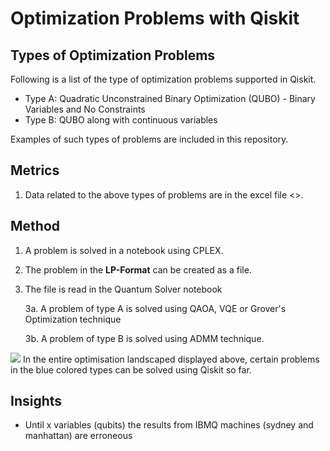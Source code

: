 # Optimization Problems with Qiskit

## Types of Optimization Problems 

Following is a list of the type of optimization problems supported in Qiskit.

* Type A: Quadratic Unconstrained Binary Optimization (QUBO) - Binary Variables and No Constraints
* Type B: QUBO along with continuous variables

Examples of such types of problems are included in this repository.

## Metrics
1. Data related to the above types of problems are in the excel file <>.

## Method
1. A problem is solved in a notebook using CPLEX.
2. The problem in the **LP-Format** can be created as a file.
3. The file is read in the Quantum Solver notebook

    3a. A problem of type A is solved using QAOA, VQE or Grover's Optimization technique
    
    3b. A problem of type B is solved using ADMM technique.
    


<img src="images/optimization-landscape.jpg" />
In the entire optimisation landscaped displayed above, certain problems in the blue colored types can be solved using Qiskit so far. 

## Insights
* Until x variables (qubits) the results from IBMQ machines (sydney and manhattan) are erroneous